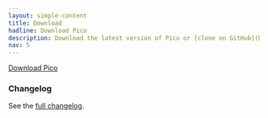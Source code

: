 ```yaml
---
layout: simple-content
title: Download
hadline: Download Pico
description: Download the latest version of Pico or [clone on GitHub](https://github.com/picocms/Pico).
nav: 5
---
```


<p class="aligncenter">
    <a href="https://github.com/picocms/Pico/releases/latest" class="button red">Download Pico</a>
</p>

### Changelog

See the [full changelog](https://github.com/picocms/Pico/blob/master/changelog.txt).
